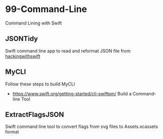 # 99-Command-Line

Command Lining with Swift

## JSONTidy

Swift command line app to read and reformat JSON file from
[hackingwithswift](https://www.hackingwithswift.com)

## MyCLI

Follow these steps to build MyCLI

- https://www.swift.org/getting-started/cli-swiftpm/
  Build a Command-line Tool

## ExtractFlagsJSON

Swift command line tool to convert flags from svg files to Assets.xcassets format
